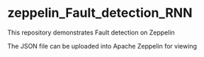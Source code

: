 # zeppelin_Fault_detection_RNN
This repository demonstrates Fault detection on Zeppelin

The JSON file can be uploaded into Apache Zeppelin for viewing
